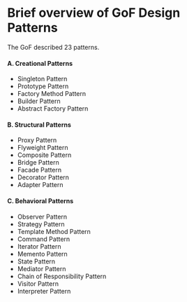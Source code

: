 # Brief overview of GoF Design Patterns

The GoF described 23 patterns.

#### A. Creational Patterns

- Singleton Pattern
- Prototype Pattern
- Factory Method Pattern
- Builder Pattern
- Abstract Factory Pattern

#### B. Structural Patterns

- Proxy Pattern
- Flyweight Pattern
- Composite Pattern
- Bridge Pattern
- Facade Pattern
- Decorator Pattern
- Adapter Pattern

#### C. Behavioral Patterns

- Observer Pattern
- Strategy Pattern
- Template Method Pattern
- Command Pattern
- Iterator Pattern
- Memento Pattern
- State Pattern
- Mediator Pattern
- Chain of Responsibility Pattern
- Visitor Pattern
- Interpreter Pattern

